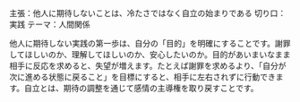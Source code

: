 主張：他人に期待しないことは、冷たさではなく自立の始まりである
切り口：実践
テーマ：人間関係

他人に期待しない実践の第一歩は、自分の「目的」を明確にすることです。謝罪してほしいのか、理解してほしいのか、安心したいのか。目的があいまいなまま相手に反応を求めると、失望が増えます。たとえば謝罪を求めるより、「自分が次に進める状態に戻ること」を目標にすると、相手に左右されずに行動できます。自立とは、期待の調整を通じて感情の主導権を取り戻すことです。
